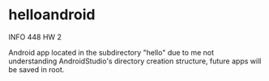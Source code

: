 # helloandroid
INFO 448 HW 2

Android app located in the subdirectory "hello" due to me not understanding AndroidStudio's directory creation structure, future apps will be saved in root.
